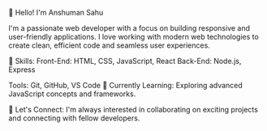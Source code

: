 👋 Hello! I'm Anshuman Sahu

I'm a passionate web developer with a focus on building responsive and user-friendly applications. I love working with modern web technologies to create clean, efficient code and seamless user experiences.

🚀 Skills:
Front-End: HTML, CSS, JavaScript, React
Back-End: Node.js, Express

Tools: Git, GitHub, VS Code
🌱 Currently Learning:
Exploring advanced JavaScript concepts and frameworks.

💬 Let's Connect:
I'm always interested in collaborating on exciting projects and connecting with fellow developers.



<!---
anshumansahu620/anshumansahu620 is a ✨ special ✨ repository because its `README.md` (this file) appears on your GitHub profile.
You can click the Preview link to take a look at your changes.
--->
